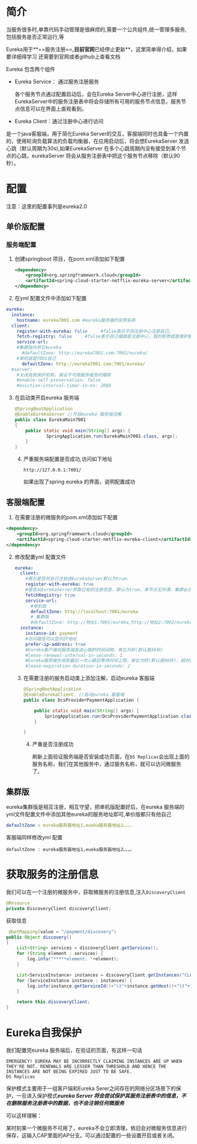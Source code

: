 # 简介

当服务很多时,单靠代码手动管理是很麻烦的,需要一个公共组件,统一管理多服务,包括服务是否正常运行,等

Eureka用于**==服务注册==**,目前官网**已经停止更新**，这里简单得介绍，如果要详细得学习 还需要到官网或者github上查看文档







Eureka 包含两个组件

- Eureka Service： 通过服务注册服务

  各个服务节点通过配置启动后，会在Eureka Server中心进行注册，这样EurekaServer中的服务注册表中将会存储所有可用的服务节点信息，服务节点信息可以在界面上直观看到。

- Eureka Client：通过注册中心进行访问

是一个java客服端，用于简化Eureka Server的交互，客服端同时也具备一个内置的，使用轮询负载算法的负载均衡器，在应用启动后，将会想EurekaServer 发送心跳（默认周期为30s),如果EurekaServer 在多个心跳周期内没有接受到某个节点的心跳，eurekaServer 将会从服务注册表中把这个服务节点移除（默认90秒）。

# 配置

注意：这里的配置事列是eureka2.0

## 单价版配置

### 服务端配置

1. 创建springboot 项目，在pom.xml添加如下配置

   ````xml
   <dependency>
       <groupId>org.springframework.cloud</groupId>
       <artifactId>spring-cloud-starter-netflix-eureka-server</artifactId>
   </dependency>
   ````

2.  在yml 配置文件中添加如下配置

   ```yml
   eureka:
     instance:
       hostname: eureka7001.com #eureka服务端的实例名称
     client:
       register-with-eureka: false     #false表示不向注册中心注册自己。
       fetch-registry: false     #false表示自己端就是注册中心，我的职责就是维护服务实例，并不需要去检索服务
       service-url:
       #集群指向其它eureka
         #defaultZone: http://eureka7002.com:7002/eureka/
       #单机就是7001自己
         defaultZone: http://eureka7001.com:7001/eureka/
     #server:
       #关闭自我保护机制，保证不可用服务被及时踢除
       #enable-self-preservation: false
       #eviction-interval-timer-in-ms: 2000
   ```

3. 在启动类开启eureka 服务端

   ```java
   @SpringBootApplication
   @EnableEurekaServer //开启eureka 服务端注解
   public class EurekaMain7001
   {
       public static void main(String[] args) {
               SpringApplication.run(EurekaMain7001.class, args);
       }
   }
   ```

   4. 严重服务端配置是否成功,访问如下地址

      ```
      http://127.0.0.1:7001/
      ```

      如果出现了spring eureka 的界面，说明配置成功



## 客服端配置

1. 在需要注册的微服务的pom.xml添加如下配置

```xml
<dependency>
    <groupId>org.springframework.cloud</groupId>
    <artifactId>spring-cloud-starter-netflix-eureka-client</artifactId>
</dependency>
```

2. 修改配置yml 配置文件

   ```yml
   eureka:
     client:
       #表示是否将自己注册进EurekaServer默认为true。
       register-with-eureka: true
       #是否从EurekaServer抓取已有的注册信息，默认为true。单节点无所谓，集群必须设置为true才能配合ribbon使用负载均衡
       fetchRegistry: true
       service-url:
         #单机版
         defaultZone: http://localhost:7001/eureka
         # 集群版
         #defaultZone: http://地址1:7001/eureka,http://地址2:7002/eureka
     instance:
       instance-id: payment
       #访问路径可以显示IP地址
       prefer-ip-address: true
       #Eureka客户端向服务端发送心跳的时间间隔，单位为秒(默认是30秒)
       #lease-renewal-interval-in-seconds: 1
       #Eureka服务端在收到最后一次心跳后等待时间上限，单位为秒(默认是90秒)，超时将剔除服务
       #lease-expiration-duration-in-seconds: 2
   ```

   3. 在需要注册的服务启动类上添加注解，启动eureka 客服端

      ```java
      @SpringBootApplication
      @EnableEurekaClient  //启动eureka 客服端
      public class DcsProviderPaymentApplication {
      
          public static void main(String[] args) {
              SpringApplication.run(DcsProviderPaymentApplication.class, args);
          }
      
      }
      ```

      4. 严重是否注册成功

         刷新上面验证服务端是否安装成功页面，在`DS Replicas`会出现上面的服务名称，我们在其他服务中，通过服务名称，就可以访问微服务了。 



## 集群版

eureka集群版是相互注册，相互守望，把单机版配置好后，在eureka 服务端的yml文件配置文件中添加其他eureka的服务地址即可,单价版都只有他自己

```yml
defaultZone : eureka服务器地址1,eueka服务器地址2。。。。
```

客服端同样修改yml 配置

```
defaultZone : eureka服务器地址1,eueka服务器地址2。。。。
```



# 获取服务的注册信息

我们可以在一个注册的微服务中，获取微服务的注册信息,注入`DiscoveryClient`

```java
@Resource
private DiscoveryClient discoveryClient;
```

获取信息

```java
 @GetMapping(value = "/payment/discovery")
public Object discovery()
{
    List<String> services = discoveryClient.getServices();
    for (String element : services) {
        log.info("*****element: "+element);
    }

    List<ServiceInstance> instances = discoveryClient.getInstances("CLOUD-PAYMENT-SERVICE");
    for (ServiceInstance instance : instances) {
        log.info(instance.getServiceId()+"\t"+instance.getHost()+"\t"+instance.getPort()+"\t"+instance.getUri());
    }

    return this.discoveryClient;
}
```



# Eureka自我保护

我们配置完eureka 服务端后，在验证的页面，有这样一句话

```
EMERGENCY! EUREKA MAY BE INCORRECTLY CLAIMING INSTANCES ARE UP WHEN THEY'RE NOT. RENEWALS ARE LESSER THAN THRESHOLD AND HENCE THE INSTANCES ARE NOT BEING EXPIRED JUST TO BE SAFE.
DS Replicas
```

保护模式主要用于一组客户端和Eureka Serer之间存在的网络分区场景下的保护，一旦进入保护模式***eureka Server 将会尝试保护其服务注册表中的信息，不在删除服务注册表中的数据，也不会注销任何微服务***



可以这样理解：

某时刻某一个微服务不可用了，eureka不会立即清理，依旧会对微服务信息进行保存，这输入CAP里面的AP分支。可以通过配置的一些设置开启或者关闭。